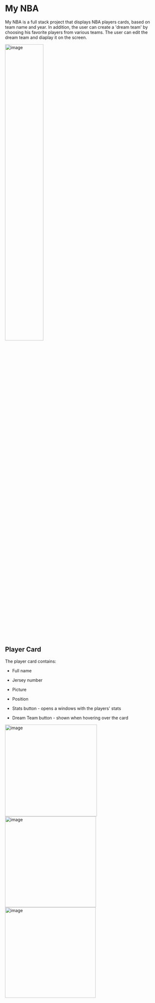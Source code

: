 # My NBA

My NBA is a full stack project that displays NBA players cards, based on team name and year. In addition, the user can create a 'dream team' by choosing his favorite players from various teams. The user can edit the dream team and diaplay it on the screen.

<img alt="image" width=50% height=50% src="https://cdn.nba.com/manage/2020/10/NBA20Secondary20Logo-784x462.jpg">

<br/>

## Player Card
The player card contains:
* Full name
* Jersey number
* Picture
* Position

* Stats button - opens a windows with the players' stats
* Dream Team button - shown when hovering over the card


<img width="302" alt="image" src="https://user-images.githubusercontent.com/61458890/196913892-04bd573f-00c1-4d0b-a05f-4bf19a3cf68f.png">
<img width="299" alt="image" src="https://user-images.githubusercontent.com/61458890/196914233-66741baa-355c-40d4-bff0-9d6a94e66e0d.png">
<img width="298" alt="image" src="https://user-images.githubusercontent.com/61458890/196914433-da618395-9888-4ad7-9087-99caf2ada9ba.png">


